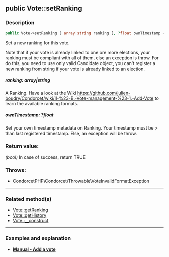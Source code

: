 ## public Vote::setRanking

### Description    

```php
public Vote->setRanking ( array|string ranking [, ?float ownTimestamp = null] ): bool
```

Set a new ranking for this vote.

Note that if your vote is already linked to one ore more elections, your ranking must be compliant with all of them, else an exception is throw. For do this, you need to use only valid Candidate object, you can't register a new ranking from string if your vote is already linked to an election.
    

##### **ranking:** *array|string*   
A Ranking. Have a look at the Wiki https://github.com/julien-boudry/Condorcet/wiki/II-%23-B.-Vote-management-%23-1.-Add-Vote to learn the available ranking formats.    


##### **ownTimestamp:** *?float*   
Set your own timestamp metadata on Ranking. Your timestamp must be > than last registered timestamp. Else, an exception will be throw.    


### Return value:   

*(bool)* In case of success, return TRUE



### Throws:   

* CondorcetPHP\Condorcet\Throwable\VoteInvalidFormatException

---------------------------------------

### Related method(s)      

* [Vote::getRanking](../Vote%20Class/public%20Vote--getRanking.md)    
* [Vote::getHistory](../Vote%20Class/public%20Vote--getHistory.md)    
* [Vote::__construct](../Vote%20Class/public%20Vote--__construct.md)    

---------------------------------------

### Examples and explanation

* **[Manual - Add a vote](https://github.com/julien-boudry/Condorcet/wiki/II-%23-B.-Vote-management-%23-1.-Add-Vote)**    
